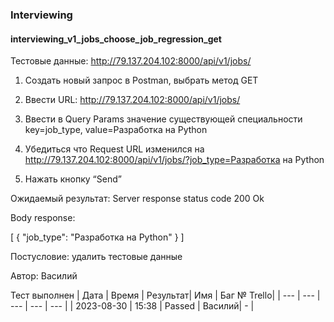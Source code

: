 ### Interviewing
#### interviewing_v1_jobs_choose_job_regression_get

Тестовые данные: http://79.137.204.102:8000/api/v1/jobs/


1. Создать новый запрос в Postman, выбрать метод GET

2. Ввести URL: http://79.137.204.102:8000/api/v1/jobs/

3. Ввести в Query Params значение существующей специальности key=job_type, value=Разработка на Python

4. Убедиться что Request URL изменился на http://79.137.204.102:8000/api/v1/jobs/?job_type=Разработка на Python

5. Нажать кнопку “Send”

Ожидаемый результат: Server response status code 200 Ok

Body response:

[
    {
        "job_type": "Разработка на Python"
    }
]

Постусловие: удалить тестовые данные
             
Автор: Василий

Тест выполнен
|     Дата    | Время | Результат|   Имя  | Баг № Trello|
|     ---     |  ---  |    ---   |   ---  |      ---    |
|  2023-08-30 | 15:38 |   Passed | Василий|       -     | 